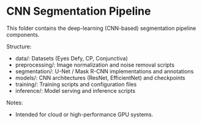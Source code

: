 # CNN Segmentation Pipeline

This folder contains the deep-learning (CNN-based) segmentation pipeline components.

Structure:
- data/: Datasets (Eyes Defy, CP, Conjunctiva)
- preprocessing/: Image normalization and noise removal scripts
- segmentation/: U-Net / Mask R-CNN implementations and annotations
- models/: CNN architectures (ResNet, EfficientNet) and checkpoints
- training/: Training scripts and configuration files
- inference/: Model serving and inference scripts

Notes:
- Intended for cloud or high-performance GPU systems.

